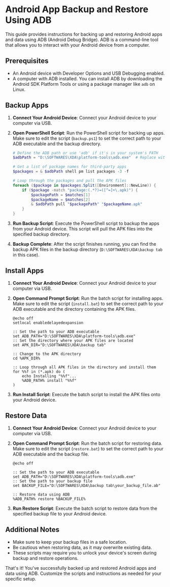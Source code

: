 # Android App Backup and Restore Using ADB

This guide provides instructions for backing up and restoring Android apps and data using ADB (Android Debug Bridge). ADB is a command-line tool that allows you to interact with your Android device from a computer.

## Prerequisites

- An Android device with Developer Options and USB Debugging enabled.
- A computer with ADB installed. You can install ADB by downloading the Android SDK Platform Tools or using a package manager like `adb` on Linux.

## Backup Apps

1. **Connect Your Android Device**: Connect your Android device to your computer via USB.

2. **Open PowerShell Script**: Run the PowerShell script for backing up apps. Make sure to edit the script (`backup.ps1`) to set the correct path to your ADB executable and the backup directory.

   ```powershell
   # Define the ADB path or use 'adb' if it's in your system's PATH
   $adbPath = "D:\SOFTWARES\XDA\platform-tools\adb.exe"  # Replace with the actual path to ADB

   # Get a list of package names for third-party apps
   $packages = & $adbPath shell pm list packages -3 -f

   # Loop through the packages and pull the APK files
   foreach ($package in $packages.Split([Environment]::NewLine)) {
       if ($package -match "package:(.*?)=([^=]+\.apk)") {
           $packagePath = $matches[1]
           $packageName = $matches[2]
           & $adbPath pull "$packagePath" "$packageName.apk"
       }
   }
   ```

3. **Run Backup Script**: Execute the PowerShell script to backup the apps from your Android device. This script will pull the APK files into the specified backup directory.

4. **Backup Complete**: After the script finishes running, you can find the backup APK files in the backup directory (`D:\SOFTWARES\XDA\backup tab` in this case).

## Install Apps

1. **Connect Your Android Device**: Connect your Android device to your computer via USB.

2. **Open Command Prompt Script**: Run the batch script for installing apps. Make sure to edit the script (`install.bat`) to set the correct path to your ADB executable and the directory containing the APK files.

   ```batch
   @echo off
   setlocal enabledelayedexpansion

   :: Set the path to your ADB executable
   set ADB_PATH="D:\SOFTWARES\XDA\platform-tools\adb.exe"
   :: Set the directory where your APK files are located
   set APK_DIR="D:\SOFTWARES\XDA\backup tab"

   :: Change to the APK directory
   cd %APK_DIR%

   :: Loop through all APK files in the directory and install them
   for %%f in (*.apk) do (
       echo Installing "%%f"...
       %ADB_PATH% install "%%f"
   )
   ```

3. **Run Install Script**: Execute the batch script to install the APK files onto your Android device.

## Restore Data

1. **Connect Your Android Device**: Connect your Android device to your computer via USB.

2. **Open Command Prompt Script**: Run the batch script for restoring data. Make sure to edit the script (`restore.bat`) to set the correct path to your ADB executable and the backup file.

   ```batch
   @echo off

   :: Set the path to your ADB executable
   set ADB_PATH="D:\SOFTWARES\XDA\platform-tools\adb.exe"
   :: Set the path to your backup file
   set BACKUP_FILE="D:\SOFTWARES\XDA\backup tab\your_backup_file.ab"

   :: Restore data using ADB
   %ADB_PATH% restore %BACKUP_FILE%
   ```

3. **Run Restore Script**: Execute the batch script to restore data from the specified backup file to your Android device.

## Additional Notes

- Make sure to keep your backup files in a safe location.
- Be cautious when restoring data, as it may overwrite existing data.
- These scripts may require you to unlock your device's screen during backup and restore operations.

That's it! You've successfully backed up and restored Android apps and data using ADB. Customize the scripts and instructions as needed for your specific setup.
```
